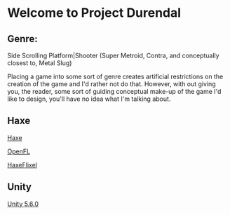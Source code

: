 # Welcome to Project Durendal
## Genre: 

Side Scrolling Platform|Shooter (Super Metroid, Contra, and conceptually closest to, Metal Slug)

Placing a game into some sort of genre creates artificial restrictions on the creation of the game
and I'd rather not do that. However, with out giving you, the reader, some sort of guiding conceptual
make-up of the game I'd like to design, you'll have no idea what I'm talking about.

## Haxe
[Haxe](http://haxe.org/download/)

[OpenFL](http://www.openfl.org/learn/docs/getting-started/)

[HaxeFlixel](http://haxeflixel.com/download/)

## Unity
[Unity 5.6.0](https://store.unity.com/download/thank-you?thank-you=personal&os=win&nid=237)

### 
